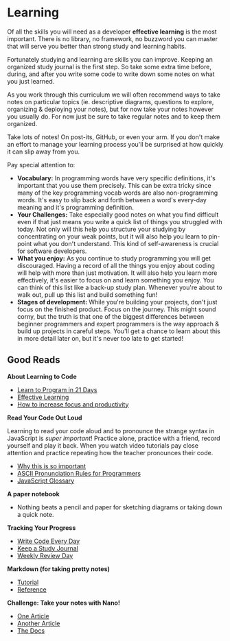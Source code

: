 # Learning

Of all the skills you will need as a developer __effective learning__ is the most important.  There is no library, no framework, no buzzword you can master that will serve you better than strong study and learning habits.

Fortunately studying and learning are skills you can improve.  Keeping an organized study journal is the first step.  So take some extra time before, during, and after you write some code to write down some notes on what you just learned.

As you work through this curriculum we will often recommend ways to take notes on particular topics (ie. descriptive diagrams, questions to explore, organizing & deploying your notes), but for now take your notes however you usually do.  For now just be sure to take regular notes and to keep them organized.

Take lots of notes!  On post-its, GitHub, or even your arm.  If you don't make an effort to manage your learning process you'll be surprised at how quickly it can slip away from you.

Pay special attention to:

* __Vocabulary:__ In programming words have very specific definitions, it's important that you use them precisely.  This can be extra tricky since many of the key programming vocab words are also non-programming words.  It's easy to slip back and forth between a word's every-day meaning and it's programming definition.
* __Your Challenges:__ Take especially good notes on what you find difficult even if that just means you write a quick list of things you struggled with today.  Not only will this help you structure your studying by concentrating on your weak points, but it will also help you learn to pin-point what you don't understand.  This kind of self-awareness is crucial for software developers.
* __What you enjoy:__ As you continue to study programming you will get discouraged.  Having a record of all the things you enjoy about coding will help with more than just motivation.  It will also help you learn more effectively, it's easier to focus on and learn something you enjoy.  You can think of this list like a back-up study plan.  Whenever you're about to walk out, pull up this list and build something fun!
* __Stages of development:__  While you're building your projects, don't just focus on the finished product.  Focus on the journey.  This might sound corny, but the truth is that one of the biggest differences between beginner programmers and expert programmers is the way approach & build up projects in careful steps.  You'll get a chance to learn about this in more detail later on, but it's never too late to get started!

## Good Reads

__About Learning to Code__

* [Learn to Program in 21 Days](https://landing.athabascau.ca/bookmarks/view/2852968/the-easiest-way-to-teach-yourself-c-in-21-days)
* [Effective Learning](https://github.com/hackyourfuturebelgium/effective-learning)
* [How to increase focus and productivity](https://github.com/HackYourFutureBelgium/hack-the-talks/blob/master/How_to_increase_focus%26productivity.pdf)

__Read Your Code Out Loud__

Learning to read your code aloud and to pronounce the strange syntax in JavaScript is _super important_!  Practice alone, practice with a friend, record yourself and play it back.  When you watch video tutorials pay close attention and practice repeating how the teacher pronounces their code.

* [Why this is so important](https://www.youtube.com/watch?v=g1ib43q3uXQ&feature=youtu.be&t=1209)
* [ASCII Pronunciation Rules for Programmers](https://blog.codinghorror.com/ascii-pronunciation-rules-for-programmers/)
* [JavaScript Glossary](https://www.codecademy.com/articles/glossary-javascript)

__A paper notebook__

* Nothing beats a pencil and paper for sketching diagrams or taking down a quick note.

__Tracking Your Progress__

* [Write Code Every Day](https://johnresig.com/blog/write-code-every-day/)
* [Keep a Study Journal](https://www.instatrick.com/writing-programming-journal/)
* [Weekly Review Day](https://www.youtube.com/watch?v=PlTrxpNaZI8)

__Markdown (for taking pretty notes)__
* [Tutorial](https://www.markdowntutorial.com)
* [Reference](https://guides.github.com/features/mastering-markdown/)


__Challenge: Take your notes with Nano!__

* [One Article](https://www.howtogeek.com/howto/42980/the-beginners-guide-to-nano-the-linux-command-line-text-editor/)
* [Another Article](http://www.tuxradar.com/content/text-editing-nano-made-easy)
* [The Docs](https://www.nano-editor.org/dist/v2.9/nano.html)


